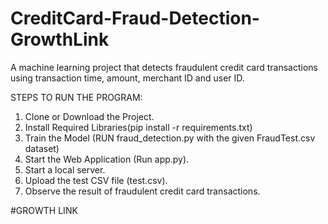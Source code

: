 # CreditCard-Fraud-Detection-GrowthLink
A machine learning project that detects fraudulent credit card transactions using transaction time, amount, merchant ID and user ID. 

STEPS TO RUN THE PROGRAM:
1. Clone or Download the Project.
2. Install Required Libraries(pip install -r requirements.txt)
3. Train the Model (RUN fraud_detection.py with the given FraudTest.csv dataset)
4. Start the Web Application (Run app.py).
5. Start a local server.
6. Upload the test CSV file (test.csv).
7. Observe the result of fraudulent credit card transactions.

#GROWTH LINK 
